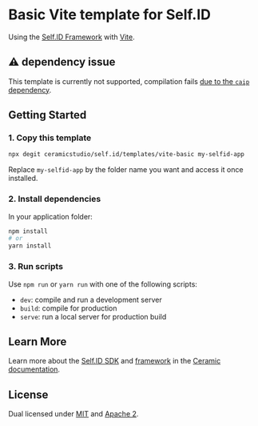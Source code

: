 # Basic Vite template for Self.ID

Using the [Self.ID Framework](https://developers.ceramic.network/tools/self-id/framework/) with [Vite](https://vitejs.dev/).

## ⚠️ dependency issue

This template is currently not supported, compilation fails [due to the `caip` dependency](https://github.com/ChainAgnostic/caip-js/issues/22).

## Getting Started

### 1. Copy this template

```sh
npx degit ceramicstudio/self.id/templates/vite-basic my-selfid-app
```

Replace `my-selfid-app` by the folder name you want and access it once installed.

### 2. Install dependencies

In your application folder:

```sh
npm install
# or
yarn install
```

### 3. Run scripts

Use `npm run` or `yarn run` with one of the following scripts:

- `dev`: compile and run a development server
- `build`: compile for production
- `serve`: run a local server for production build

## Learn More

Learn more about the [Self.ID SDK](https://developers.ceramic.network/tools/self-id/overview/) and [framework](https://developers.ceramic.network/tools/self-id/framework/) in the [Ceramic documentation](https://developers.ceramic.network/).

## License

Dual licensed under [MIT](https://github.com/ceramicstudio/self.id/blob/main/LICENSE-MIT) and [Apache 2](https://github.com/ceramicstudio/self.id/blob/main/LICENSE-APACHE).
